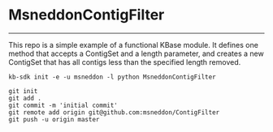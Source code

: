 
# MsneddonContigFilter
---

This repo is a simple example of a functional KBase module.  It defines one method that accepts a ContigSet and a length parameter, and creates a new ContigSet that has all contigs less than the specified length removed.

    kb-sdk init -e -u msneddon -l python MsneddonContigFilter

    git init
    git add .
    git commit -m 'initial commit'
    git remote add origin git@github.com:msneddon/ContigFilter
    git push -u origin master

    